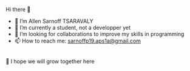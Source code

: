 Hi there 👋

- 🔭 I’m Allen Sarnoff TSARAVALY
- 🌱 I’m currently a student, not a developper yet 
- 👯 I’m looking for collaborations to improve my skills in programming
- 📫 How to reach me: sarnoffp19.aps1a@gmail.com
<br>
🤝 I hope we will grow together here
